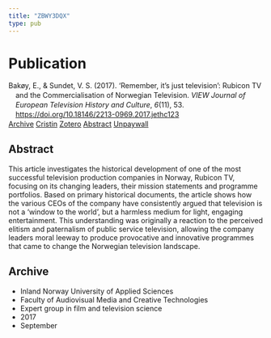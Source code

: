 ```yaml
---
title: "ZBWY3DQX"
type: pub
---
```

<h1>Publication</h1>
<article id="csl-bib-container-ZBWY3DQX" class="csl-bib-container">
  <div class="csl-bib-body" style="line-height: 1.35; padding-left: 1em; text-indent:-1em;">
  <div class="csl-entry">Bak&#xF8;y, E., &amp; Sundet, V. S. (2017). &#x2018;Remember, it&#x2019;s just television&#x2019;: Rubicon TV and the Commercialisation of Norwegian Television. <i>VIEW Journal of European Television History and Culture</i>, <i>6</i>(11), 53. <a href="https://doi.org/10.18146/2213-0969.2017.jethc123">https://doi.org/10.18146/2213-0969.2017.jethc123</a></div>
</div>
  <div class="csl-bib-buttons">
    <a href="#taxonomy-article-ZBWY3DQX" class="csl-bib-button">Archive</a>
    <a href="https://app.cristin.no/results/show.jsf?id=1499350" alt="Cristin URL" class="csl-bib-button">Cristin</a>
    <a href="http://zotero.org/groups/5402882/items/ZBWY3DQX" alt="Zotero URL" class="csl-bib-button">Zotero</a>
    <a href="#abstract-article-ZBWY3DQX" class="csl-bib-button">Abstract</a>
    <a href="http://viewjournal.eu//articles/10.18146/2213-0969.2017.jethc123/galley/31/download/" class="csl-bib-button">Unpaywall</a>
  </div>
  <div id="csl-bib-meta-container-ZBWY3DQX"></div>
</article>
<div id="csl-bib-meta-ZBWY3DQX" class="csl-bib-meta">
  <article id="abstract-article-ZBWY3DQX" class="abstract-article">
    <h1>Abstract</h1>
    This article investigates the historical development of one of the most successful television production companies in Norway, Rubicon TV, focusing on its changing leaders, their mission statements and programme portfolios. Based on primary historical documents, the article shows how the various CEOs of the company have consistently argued that television is not a ‘window to the world’, but a harmless medium for light, engaging entertainment. This understanding was originally a reaction to the perceived elitism and paternalism of public service television, allowing the company leaders moral leeway to produce provocative and innovative programmes that came to change the Norwegian television landscape.
  </article>
  <article id="taxonomy-article-ZBWY3DQX" class="taxonomy-article">
    <h1>Archive</h1>
    <ul>
      <li>Inland Norway University of Applied Sciences</li>
      <li>Faculty of Audiovisual Media and Creative Technologies</li>
      <li>Expert group in film and television science</li>
      <li>2017</li>
      <li>September</li>
    </ul>
  </article>
</div>
